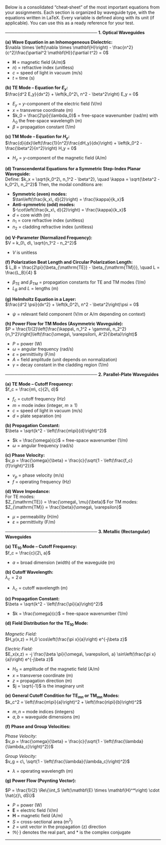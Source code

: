 Below is a consolidated “cheat‐sheet” of the most important equations from your assignments. Each section is organized by waveguide type, with the equations written in LaTeX. Every variable is defined along with its unit (if applicable). You can use this as a ready reference for your test.

──────────────────────────────
**1. Optical Waveguides**

**(a) Wave Equation in an Inhomogeneous Dielectric:**  
$\nabla \times \left(\nabla \times \mathbf{H}\right) - \frac{n^2}{c^2}\frac{\partial^2 \mathbf{H}}{\partial t^2} = 0$

- $\mathbf{H}$ = magnetic field (A/m)$
- $n$) = refractive index (unitless)
- $c$ = speed of light in vacuum ($\mathrm{m/s}$)  
- $t$ = time (s)

**(b) TE Mode – Equation for $E_y$:**  
$\frac{d^2 E_y}{dx^2} + \left(k_0^2\, n^2 - \beta^2\right) E_y = 0$
- $E_y$ = $y$-component of the electric field (V/m)  
- $x$ = transverse coordinate (m)  
- $k_0 = \frac{2\pi}{\lambda_0}$ = free-space wavenumber (rad/m) with $\lambda_0$ the free-space wavelength (m)  
- $\beta$ = propagation constant (1/m)

**(c) TM Mode – Equation for $H_y$:**  
$\frac{d}{dx}\left(\frac{1}{n^2}\frac{dH_y}{dx}\right) + \left(k_0^2 - \frac{\beta^2}{n^2}\right) H_y = 0$
- $H_y$ = $y$-component of the magnetic field (A/m)

**(d) Transcendental Equations for a Symmetric Step‐Index Planar Waveguide:**  
Define:
$k_x = \sqrt{k_0^2\, n_1^2 - \beta^2}, \quad \kappa = \sqrt{\beta^2 - k_0^2\, n_2^2}$
Then, the modal conditions are:  
- **Symmetric (even) modes:**  
  $\tan\left(\frac{k_x\, d}{2}\right) = \frac{\kappa}{k_x}$
- **Anti-symmetric (odd) modes:**  
  $-\cot\left(\frac{k_x\, d}{2}\right) = \frac{\kappa}{k_x}$
- $d$ = core width (m)  
- $n_1$ = core refractive index (unitless)  
- $n_2$ = cladding refractive index (unitless)

**(e) V-Parameter (Normalized Frequency):**  
$V = k_0\, d\, \sqrt{n_1^2 - n_2^2}$
- $V$ is unitless

**(f) Polarization Beat Length and Circular Polarization Length:**  
$
L_B = \frac{2\pi}{\beta_{\mathrm{TE}} - \beta_{\mathrm{TM}}}, \quad L = \frac{L_B}{4}
$
- $\beta_{\mathrm{TE}}$ and $\beta_{\mathrm{TM}}$ = propagation constants for TE and TM modes (1/m)  
- $L_B$ and $L$ = lengths (m)

**(g) Helmholtz Equation in a Layer:**  
$\frac{d^2 \psi}{dx^2} + \left(k_0^2\, n^2 - \beta^2\right)\psi = 0$
- $\psi$ = relevant field component (V/m or A/m depending on context)

**(h) Power Flow for TM Modes (Asymmetric Waveguide):**  
$P = \frac{1}{2}\left[\frac{\kappa\, n_1^2 + \gamma\, n_2^2}{n_1^2}\right]\left(\frac{\omega\, \varepsilon\, A^2}{\beta}\right)$
- $P$ = power (W)  
- $\omega$ = angular frequency (rad/s)  
- $\varepsilon$ = permittivity (F/m)  
- $A$ = field amplitude (unit depends on normalization)  
- $\gamma$ = decay constant in the cladding region (1/m)

──────────────────────────────
**2. Parallel-Plate Waveguides**

**(a) TE Mode – Cutoff Frequency:**  
$f_c = \frac{m\, c}{2\, d}$
- $f_c$ = cutoff frequency (Hz)  
- $m$ = mode index (integer, $m\ge1$)  
- $c$ = speed of light in vacuum ($\mathrm{m/s}$)  
- $d$ = plate separation (m)

**(b) Propagation Constant:**  
$\beta = \sqrt{k^2 - \left(\frac{m\pi}{d}\right)^2}$
- $k = \frac{\omega}{c}$ = free-space wavenumber (1/m)  
- $\omega$ = angular frequency (rad/s)

**(c) Phase Velocity:**  
$v_p = \frac{\omega}{\beta} = \frac{c}{\sqrt{1 - \left(\frac{f_c}{f}\right)^2}}$
- $v_p$ = phase velocity (m/s)  
- $f$ = operating frequency (Hz)

**(d) Wave Impedance:**  
For TE modes:  
$Z_{\mathrm{TE}} = \frac{\omega\, \mu}{\beta}$
For TM modes:  
$Z_{\mathrm{TM}} = \frac{\beta}{\omega\, \varepsilon}$
- $\mu$ = permeability (H/m)  
- $\varepsilon$ = permittivity (F/m)

──────────────────────────────
**3. Metallic (Rectangular) Waveguides**

**(a) TE$_{10}$ Mode – Cutoff Frequency:**  
$f_c = \frac{c}{2\, a}$
- $a$ = broad dimension (width) of the waveguide (m)

**(b) Cutoff Wavelength:**  
$\lambda_c = 2\, a$
- $\lambda_c$ = cutoff wavelength (m)

**(c) Propagation Constant:**  
$\beta = \sqrt{k^2 - \left(\frac{\pi}{a}\right)^2}$
- $k = \frac{\omega}{c}$ = free-space wavenumber (1/m)

**(d) Field Distribution for the TE$_{10}$ Mode:**  

*Magnetic Field:*  
$H_y(x,z) = H_0 \cos\left(\frac{\pi x}{a}\right) e^{-j\beta z}$

*Electric Field:*  
$E_x(x,z) = -j \frac{\beta \pi}{\omega\, \varepsilon\, a} \sin\left(\frac{\pi x}{a}\right) e^{-j\beta z}$
- $H_0$ = amplitude of the magnetic field (A/m)  
- $x$ = transverse coordinate (m)  
- $z$ = propagation direction (m)  
- $j = \sqrt{-1}$ is the imaginary unit

**(e) General Cutoff Condition for TE$_{mn}$ or TM$_{mn}$ Modes:**  
$k_c^2 = \left(\frac{m\pi}{a}\right)^2 + \left(\frac{n\pi}{b}\right)^2$
- $m,\, n$ = mode indices (integers)  
- $a,\, b$ = waveguide dimensions (m)

**(f) Phase and Group Velocities:**  

*Phase Velocity:*  
$v_p = \frac{\omega}{\beta} = \frac{c}{\sqrt{1 - \left(\frac{\lambda}{\lambda_c}\right)^2}}$

*Group Velocity:*  
$v_g = c\, \sqrt{1 - \left(\frac{\lambda}{\lambda_c}\right)^2}$
- $\lambda$ = operating wavelength (m)

**(g) Power Flow (Poynting Vector):**

$P = \frac{1}{2} \Re\{\int_S \left(\mathbf{E} \times \mathbf{H}^*\right) \cdot \hat{z}\, dS\}$
- $P$ = power (W)  
- $\mathbf{E}$ = electric field (V/m)  
- $\mathbf{H}$ = magnetic field (A/m)  
- $S$ = cross-sectional area (m$^2$)  
- $\hat{z}$ = unit vector in the propagation (z) direction  
- $\Re\{\cdot\}$ denotes the real part, and $*$ is the complex conjugate

---